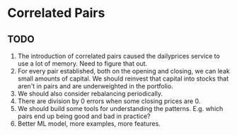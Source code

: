 # Correlated Pairs

## TODO

1. The introduction of correlated pairs caused the dailyprices service to use a lot of memory. Need to figure that out.
2. For every pair established, both on the opening and closing, we can leak small amounts of capital. We should reinvest that capital into stocks that aren't in pairs and are underweighted in the portfolio.
3. We should also consider rebalancing periodically.
4. There are division by 0 errors when some closing prices are 0.
5. We should build some tools for understanding the patterns. E.g. which pairs end up being good and bad in practice?
6. Better ML model, more examples, more features.
